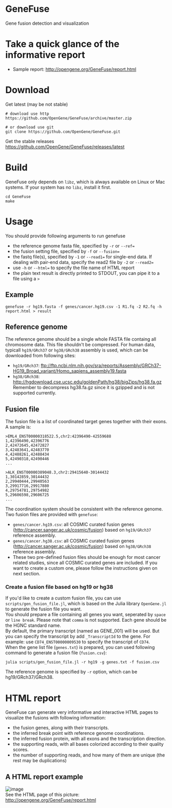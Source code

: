 # GeneFuse
Gene fusion detection and visualization

# Take a quick glance of the informative report
* Sample report: http://opengene.org/GeneFuse/report.html

# Download
Get latest (may be not stable)
```shell
# download use http
https://github.com/OpenGene/GeneFuse/archive/master.zip

# or download use git
git clone https://github.com/OpenGene/GeneFuse.git
```
Get the stable releases  
https://github.com/OpenGene/GeneFuse/releases/latest

# Build
GeneFuse only depends on `libz`, which is always available on Linux or Mac systems. If your system has no `libz`, install it first.
```shell
cd GeneFuse
make
```

# Usage
You should provide following arguments to run genefuse
* the reference genome fasta file, specified by `-r` or `--ref=`
* the fusion setting file, specified by `-f` or `--fusion=`
* the fastq file(s), specified by `-1` or `--read1=` for single-end data. If dealing with pair-end data, specify the read2 file by `-2` or `--read2=`
* use `-h` or `--html=` to specify the file name of HTML report
* the plain text result is directly printed to STDOUT, you can pipe it to a file using a `>`

## Example
```shell
genefuse -r hg19.fasta -f genes/cancer.hg19.csv -1 R1.fq -2 R2.fq -h report.html > result
```

## Reference genome
The reference genome should be a single whole FASTA file containg all chromosome data. This file shouldn't be compressed. For human data, typicall `hg19/GRch37` or `hg38/GRch38` assembly is used, which can be downloaded from following sites:
* `hg19/GRch37`: ftp://ftp.ncbi.nlm.nih.gov/sra/reports/Assembly/GRCh37-HG19_Broad_variant/Homo_sapiens_assembly19.fasta
* `hg38/GRch38`: http://hgdownload.cse.ucsc.edu/goldenPath/hg38/bigZips/hg38.fa.gz  Remember to decompress hg38.fa.gz since it is gzipped and is not supported currently.

## Fusion file
The fusion file is a list of coordinated target genes together with their exons. A sample is:
```CSV
>EML4_ENST00000318522.5,chr2:42396490-42559688
1,42396490,42396776
2,42472645,42472827
3,42483641,42483770
4,42488261,42488434
5,42490318,42490446
...

>ALK_ENST00000389048.3,chr2:29415640-30144432
1,30142859,30144432
2,29940444,29940563
3,29917716,29917880
4,29754781,29754982
5,29606598,29606725
...
```
The coordination system should be consistent with the reference genome.     
Two fusion files are provided with `genefuse`:
* `genes/cancer.hg19.csv`: all COSMIC curated fusion genes (http://cancer.sanger.ac.uk/cosmic/fusion) based on `hg19/GRch37` reference assembly.
* `genes/cancer.hg38.csv`: all COSMIC curated fusion genes (http://cancer.sanger.ac.uk/cosmic/fusion) based on `hg38/GRch38` reference assembly.
* These two pre-defined fusion files should be enough for most cancer related studies, since all COSMIC curated genes are included. If you want to create a custom one, please follow the instructions given on next section.
### Create a fusion file based on hg19 or hg38
If you'd like to create a custom fusion file, you can use `scripts/gen_fusion_file.jl`, which is based on the Julia library `OpenGene.jl` to generate the fusion file you want.   
You should prepare a file containing all genes you want, seperated by `space` or `line break`. Please note that `comma` is not supported. Each gene should be the HGNC standard name.  
By default, the primary transcript (named as GENE_001) will be used. But you can specify the transcript by add `_TranscriptId` to the gene. For example: use `CD74_ENST00000009530` to specify the transcript of `CD74`.   
When the gene list file (`genes.txt`) is prepared, you can used following command to generate a fusion file (`fusion.csv`):
```shell
julia scripts/gen_fusion_file.jl -r hg19 -g genes.txt -f fusion.csv
```
The reference genome is specified by `-r` option, which can be hg19/GRch37/GRch38.

# HTML report
GeneFuse can generate very informative and interactive HTML pages to visualize the fusions with following information:
* the fusion genes, along with their transcripts.
* the inferred break point with reference genome coordinations.
* the inferred fusion protein, with all exons and the transcription direction.
* the supporting reads, with all bases colorized according to their quality scores.
* the number of supporting reads, and how many of them are unique (the rest may be duplications)
## A HTML report example
![image](http://www.opengene.org/GeneFuse/eml4alk.png)  
See the HTML page of this picture: http://opengene.org/GeneFuse/report.html
